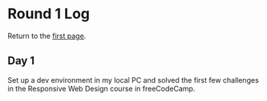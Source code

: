 # Round 1 Log

Return to the [first page](README.md).

## Day 1

Set up a dev environment in my local PC and solved the first few challenges in the Responsive Web Design course in freeCodeCamp.
